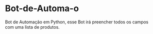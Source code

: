 # Bot-de-Automa-o
Bot de Automação em Python, esse Bot irá preencher todos os campos com uma lista de produtos.


